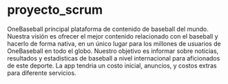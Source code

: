 # proyecto_scrum

OneBaseball principal plataforma de contenido de baseball del mundo. Nuestra visión es ofrecer el mejor contenido relacionado con el baseball y hacerlo de forma nativa, en un único lugar para los millones de usuarios de OneBaseball en todo el globo.
Nuestro objetivo es informar sobre noticias, resultados y estadisticas de baseball a nivel internacional para aficionados de este deporte.
La app tendria un costo inicial, anuncios, y costos extras para diferente servicios. 
